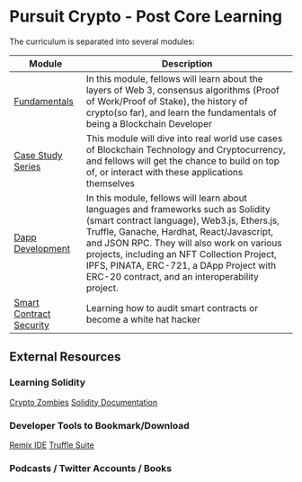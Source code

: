 # Pursuit Crypto - Post Core Learning

The curriculum is separated into several modules:

| Module | Description |
| --- | --- |
| [Fundamentals](https://github.com/joinpursuit/pursuit-crypto-lessons/tree/main/fundamentals) | In this module, fellows will learn about the layers of Web 3, consensus algorithms (Proof of Work/Proof of Stake), the history of crypto(so far), and learn the fundamentals of being a Blockchain Developer |
| [Case Study Series](https://github.com/joinpursuit/pursuit-crypto-lessons/tree/main/case_studies) | This module will dive into real world use cases of Blockchain Technology and Cryptocurrency, and fellows will get the chance to build on top of, or interact with these applications themselves |
| [Dapp Development](https://github.com/joinpursuit/pursuit-crypto-lessons/tree/main/dapps) | In this module, fellows will learn about languages and frameworks such as Solidity (smart contract language), Web3.js, Ethers.js, Truffle, Ganache, Hardhat, React/Javascript, and JSON RPC. They will also work on various projects, including an NFT Collection Project, IPFS, PINATA, ERC-721, a DApp Project with ERC-20 contract, and an interoperability project. |
| [Smart Contract Security](https://github.com/joinpursuit/pursuit-crypto-lessons/tree/main/smart_contract_security) | Learning how to audit smart contracts or become a white hat hacker
## External Resources

### Learning Solidity 
[Crypto Zombies](https://cryptozombies.io/)
[Solidity Documentation](https://docs.soliditylang.org/en/latest/)

### Developer Tools to Bookmark/Download
[Remix IDE](https://remix.ethereum.org/)
[Truffle Suite](https://trufflesuite.com/)

### Podcasts / Twitter Accounts / Books
